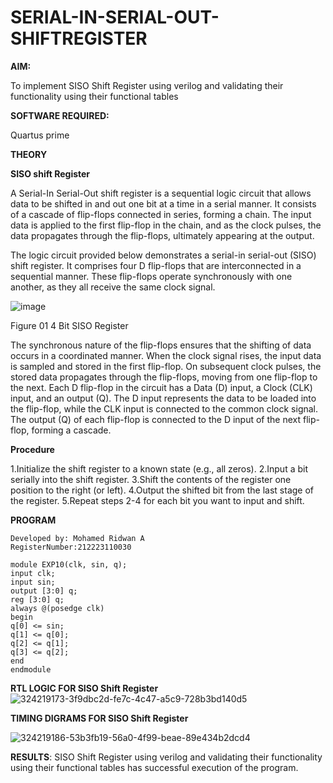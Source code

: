 # SERIAL-IN-SERIAL-OUT-SHIFTREGISTER

**AIM:**

To implement  SISO Shift Register using verilog and validating their functionality using their functional tables

**SOFTWARE REQUIRED:**

Quartus prime

**THEORY**

**SISO shift Register**

A Serial-In Serial-Out shift register is a sequential logic circuit that allows data to be shifted in and out one bit at a time in a serial manner. It consists of a cascade of flip-flops connected in series, forming a chain. The input data is applied to the first flip-flop in the chain, and as the clock pulses, the data propagates through the flip-flops, ultimately appearing at the output.

The logic circuit provided below demonstrates a serial-in serial-out (SISO) shift register. It comprises four D flip-flops that are interconnected in a sequential manner. These flip-flops operate synchronously with one another, as they all receive the same clock signal.

![image](https://github.com/naavaneetha/SERIAL-IN-SERIAL-OUT-SHIFTREGISTER/assets/154305477/e81c4072-37f9-46c6-8145-566764b74c3a)

Figure 01 4 Bit SISO Register

The synchronous nature of the flip-flops ensures that the shifting of data occurs in a coordinated manner. When the clock signal rises, the input data is sampled and stored in the first flip-flop. On subsequent clock pulses, the stored data propagates through the flip-flops, moving from one flip-flop to the next.
Each D flip-flop in the circuit has a Data (D) input, a Clock (CLK) input, and an output (Q). The D input represents the data to be loaded into the flip-flop, while the CLK input is connected to the common clock signal. The output (Q) of each flip-flop is connected to the D input of the next flip-flop, forming a cascade.

**Procedure**

1.Initialize the shift register to a known state (e.g., all zeros). 2.Input a bit serially into the shift register. 3.Shift the contents of the register one position to the right (or left). 4.Output the shifted bit from the last stage of the register. 5.Repeat steps 2-4 for each bit you want to input and shift.

**PROGRAM**

```
Developed by: Mohamed Ridwan A
RegisterNumber:212223110030
```
```
module EXP10(clk, sin, q);
input clk;
input sin;
output [3:0] q;
reg [3:0] q;
always @(posedge clk)
begin
q[0] <= sin;
q[1] <= q[0];
q[2] <= q[1];
q[3] <= q[2];
end
endmodule
```

**RTL LOGIC FOR SISO Shift Register**
![324219173-3f9dbc2d-fe7c-4c47-a5c9-728b3bd140d5](https://github.com/afifa17112005/SERIAL-IN-SERIAL-OUT-SHIFTREGISTER/assets/147080931/2abb0e55-1c71-4c43-8fc9-5f3a335f7d54)


**TIMING DIGRAMS FOR SISO Shift Register**

![324219186-53b3fb19-56a0-4f99-beae-89e434b2dcd4](https://github.com/afifa17112005/SERIAL-IN-SERIAL-OUT-SHIFTREGISTER/assets/147080931/b0182cc2-4c6c-4fca-9aed-811e977833cc)

**RESULTS**:
SISO Shift Register using verilog and validating their functionality using their functional tables has successful execution of the program.
